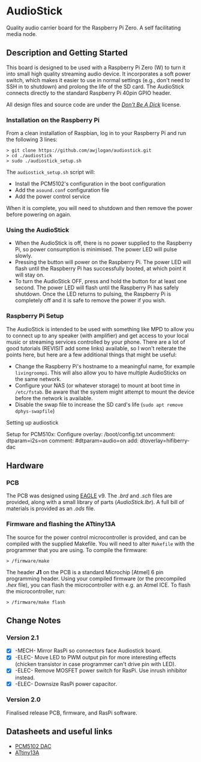 # AudioStick

Quality audio carrier board for the Raspberry Pi Zero. A self facilitating media node.

## Description and Getting Started

This board is designed to be used with a Raspberry Pi Zero (W) to turn it into small high quality streaming audio device. It incorporates a soft power switch, which makes it easier to use in normal settings (e.g., don't need to SSH in to shutdown) and prolong the life of the SD card. The AudioStick connects directly to the standard Raspberry Pi 40pin GPIO header.

All design files and source code are under the [_Don't Be A Dick_][dbad-github] license.

### Installation on the Raspberry Pi

From a clean installation of Raspbian, log in to your Raspberry Pi and run the following 3 lines:

```shell
> git clone https://github.com/awjlogan/audiostick.git
> cd ./audiostick
> sudo ./audiostick_setup.sh
```

The `audiostick_setup.sh` script will:
 - Install the PCM5102's configuration in the boot configuration
 - Add the `asound.conf` configuration file
 - Add the power control service

When it is complete, you will need to shutdown and then remove the power before powering on again.

### Using the AudioStick

 - When the AudioStick is off, there is no power supplied to the Raspberry Pi, so power consumption is minimised. The power LED will pulse slowly.
 - Pressing the button will power on the Raspberry Pi. The power LED will flash until the Raspberry Pi has successfully booted, at which point it will stay on.
 - To turn the AudioStick OFF, press and hold the button for at least one second. The power LED will flash until the Raspberry Pi has safely shutdown. Once the LED returns to pulsing, the Raspberry Pi is completely off and it is safe to remove the power if you wish.

### Raspberry Pi Setup

The AudioStick is intended to be used with something like MPD to allow you to connect up to any speaker (with amplifier) and get access to your local music or streaming services controlled by your phone. There are a lot of good tutorials (REVISIT add some links) available, so I won't reiterate the points here, but here are a few additional things that might be useful:

 - Change the Raspberry Pi's hostname to a meaningful name, for example `livingroompi`. This will also allow you to have multiple AudioSticks on the same network.
 - Configure your NAS (or whatever storage) to mount at boot time in `/etc/fstab`. Be aware that the system might attempt to mount the device before the network is available.
 - Disable the swap file to increase the SD card's life (`sudo apt remove dphys-swapfile`)

Setting up audiostick

Setup for PCM510x:
Configure overlay: /boot/config.txt
uncomment: dtparam=i2s=on
comment: #dtparam=audio=on
add: dtoverlay=hifiberry-dac


## Hardware

### PCB

The PCB was designed using [EAGLE][eagle-web] v9. The *.brd* and *.sch* files are provided, along with a small library of parts (*AudioStick.lbr*). A full bill of materials is provided as an *.ods* file.

### Firmware and flashing the ATtiny13A

The source for the power control microcontroller is provided, and can be compiled with the supplied Makefile. You will need to alter `Makefile` with the programmer that you are using. To compile the firmware:

`> /firmware/make`

The header **J1** on the PCB is a standard Microchip \[Atmel\] 6 pin programming header. Using your compiled firmware (or the precompiled *.hex* file), you can flash the microcontroller with e.g. an Atmel ICE. To flash the microcontroller, run:

`> /firmware/make flash`

## Change Notes

### Version 2.1

 - [x] -MECH- Mirror RasPi so connectors face Audiostick board.
 - [x] -ELEC- Move LED to PWM output pin for more interesting effects (chicken transistor in case programmer can't drive pin with LED).
 - [x] -ELEC- Remove MOSFET power switch for RasPi. Use inrush inhibitor instead.
 - [x] -ELEC- Downsize RasPi power capacitor.

### Version 2.0

Finalised release PCB, firmware, and RasPi software.

## Datasheets and useful links

- [PCM5102 DAC][pcm5102-datasheet]
- [ATtiny13A][attiny13-datasheet]

[dbad-github]: https://github.com/philsturgeon/dbad
[eagle-web]: https://www.autodesk.com/products/eagle/overview
[pcm5102-datasheet]: http://www.ti.com/product/PCM5102
[attiny13-datasheet]: https://www.microchip.com/wwwproducts/en/ATTINY13A
